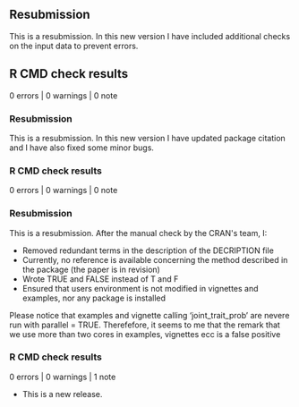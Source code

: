 
## Resubmission
This is a resubmission. In this new version I have included additional checks on the input data to prevent errors.

## R CMD check results

0 errors | 0 warnings | 0 note


### Resubmission
This is a resubmission. In this new version I have updated package citation and I have also fixed some minor bugs.

### R CMD check results

0 errors | 0 warnings | 0 note



### Resubmission
This is a resubmission. After the manual check by the CRAN's team, I:

* Removed redundant terms in the description of the DECRIPTION file
* Currently, no reference is available concerning the method described in the package (the paper is in revision)
* Wrote TRUE and FALSE instead of T and F
* Ensured that users environment is not modified in vignettes and examples, nor any package is installed

Please notice that examples and vignette calling ‘joint_trait_prob’ are nevere run with parallel = TRUE. Therefefore, it seems to me that the remark that we use more than two cores in examples, vignettes ecc is a false positive

### R CMD check results

0 errors | 0 warnings | 1 note

* This is a new release.
